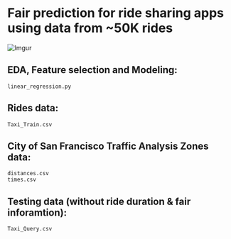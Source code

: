 # Fair prediction for ride sharing apps using data from ~50K rides
![Imgur](https://i.imgur.com/ebWYIpL.jpg)

## EDA, Feature selection and Modeling:
```
linear_regression.py 
```

## Rides data:
```
Taxi_Train.csv
```

## City of San Francisco Traffic Analysis Zones data:
```
distances.csv
times.csv
```

## Testing data (without ride duration & fair inforamtion):
```
Taxi_Query.csv
```
